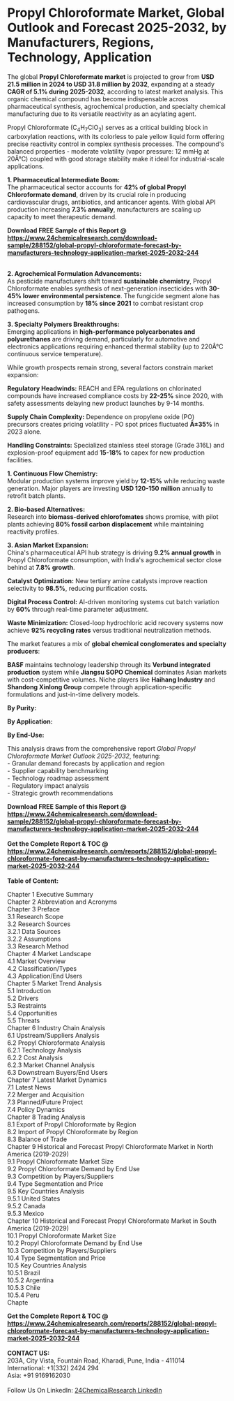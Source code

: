 <h1>Propyl Chloroformate Market, Global Outlook and Forecast 2025-2032, by Manufacturers, Regions, Technology, Application</h1><p>The global <strong>Propyl Chloroformate market</strong> is projected to grow from <strong>USD 21.5 million in 2024 to USD 31.8 million by 2032</strong>, expanding at a steady <strong>CAGR of 5.1% during 2025-2032</strong>, according to latest market analysis. This organic chemical compound has become indispensable across pharmaceutical synthesis, agrochemical production, and specialty chemical manufacturing due to its versatile reactivity as an acylating agent.</p><p>Propyl Chloroformate (C<sub>4</sub>H<sub>7</sub>ClO<sub>2</sub>) serves as a critical building block in carboxylation reactions, with its colorless to pale yellow liquid form offering precise reactivity control in complex synthesis processes. The compound's balanced properties - moderate volatility (vapor pressure: 12 mmHg at 20Â°C) coupled with good storage stability make it ideal for industrial-scale applications.</p><p><strong>1. Pharmaceutical Intermediate Boom:</strong><br>
The pharmaceutical sector accounts for <strong>42% of global Propyl Chloroformate demand</strong>, driven by its crucial role in producing cardiovascular drugs, antibiotics, and anticancer agents. With global API production increasing <strong>7.3% annually</strong>, manufacturers are scaling up capacity to meet therapeutic demand.</p><div><b>Download FREE Sample of this Report @ 
            <a href="https://www.24chemicalresearch.com/download-sample/288152/global-propyl-chloroformate-forecast-by-manufacturers-technology-application-market-2025-2032-244">
            https://www.24chemicalresearch.com/download-sample/288152/global-propyl-chloroformate-forecast-by-manufacturers-technology-application-market-2025-2032-244</a></b></div><br><p><strong>2. Agrochemical Formulation Advancements:</strong><br>
As pesticide manufacturers shift toward <strong>sustainable chemistry</strong>, Propyl Chloroformate enables synthesis of next-generation insecticides with <strong>30-45% lower environmental persistence</strong>. The fungicide segment alone has increased consumption by <strong>18% since 2021</strong> to combat resistant crop pathogens.</p><p><strong>3. Specialty Polymers Breakthroughs:</strong><br>
Emerging applications in <strong>high-performance polycarbonates and polyurethanes</strong> are driving demand, particularly for automotive and electronics applications requiring enhanced thermal stability (up to 220Â°C continuous service temperature).</p><p>While growth prospects remain strong, several factors constrain market expansion:</p><p><strong>Regulatory Headwinds:</strong> REACH and EPA regulations on chlorinated compounds have increased compliance costs by <strong>22-25%</strong> since 2020, with safety assessments delaying new product launches by 9-14 months.</p><p><strong>Supply Chain Complexity:</strong> Dependence on propylene oxide (PO) precursors creates pricing volatility - PO spot prices fluctuated <strong>Â±35%</strong> in 2023 alone.</p><p><strong>Handling Constraints:</strong> Specialized stainless steel storage (Grade 316L) and explosion-proof equipment add <strong>15-18%</strong> to capex for new production facilities.</p><p><strong>1. Continuous Flow Chemistry:</strong><br>
Modular production systems improve yield by <strong>12-15%</strong> while reducing waste generation. Major players are investing <strong>USD 120-150 million</strong> annually to retrofit batch plants.</p><p><strong>2. Bio-based Alternatives:</strong><br>
Research into <strong>biomass-derived chlorofomates</strong> shows promise, with pilot plants achieving <strong>80% fossil carbon displacement</strong> while maintaining reactivity profiles.</p><p><strong>3. Asian Market Expansion:</strong><br>
China's pharmaceutical API hub strategy is driving <strong>9.2% annual growth</strong> in Propyl Chloroformate consumption, with India's agrochemical sector close behind at <strong>7.8% growth</strong>.</p><p><strong>Catalyst Optimization:</strong> New tertiary amine catalysts improve reaction selectivity to <strong>98.5%</strong>, reducing purification costs.</p><p><strong>Digital Process Control:</strong> AI-driven monitoring systems cut batch variation by <strong>60%</strong> through real-time parameter adjustment.</p><p><strong>Waste Minimization:</strong> Closed-loop hydrochloric acid recovery systems now achieve <strong>92% recycling rates</strong> versus traditional neutralization methods.</p><p>The market features a mix of <strong>global chemical conglomerates and specialty producers</strong>:</p><p><strong>BASF</strong> maintains technology leadership through its <strong>Verbund integrated production</strong> system while <strong>Jiangsu SOPO Chemical</strong> dominates Asian markets with cost-competitive volumes. Niche players like <strong>Haihang Industry</strong> and <strong>Shandong Xinlong Group</strong> compete through application-specific formulations and just-in-time delivery models.</p><p><strong>By Purity:</strong></p><p><strong>By Application:</strong></p><p><strong>By End-Use:</strong></p><p>This analysis draws from the comprehensive report <em>Global Propyl Chloroformate Market Outlook 2025-2032</em>, featuring:<br>
- Granular demand forecasts by application and region<br>
- Supplier capability benchmarking<br>
- Technology roadmap assessment<br>
- Regulatory impact analysis<br>
- Strategic growth recommendations</p><div><b>Download FREE Sample of this Report @ 
            <a href="https://www.24chemicalresearch.com/download-sample/288152/global-propyl-chloroformate-forecast-by-manufacturers-technology-application-market-2025-2032-244">
            https://www.24chemicalresearch.com/download-sample/288152/global-propyl-chloroformate-forecast-by-manufacturers-technology-application-market-2025-2032-244</a></b></div><br><div><b>Get the Complete Report & TOC @ 
            <a href="https://www.24chemicalresearch.com/reports/288152/global-propyl-chloroformate-forecast-by-manufacturers-technology-application-market-2025-2032-244">
            https://www.24chemicalresearch.com/reports/288152/global-propyl-chloroformate-forecast-by-manufacturers-technology-application-market-2025-2032-244</a></b></div><br>
            <b>Table of Content:</b><p>Chapter 1 Executive Summary<br />
Chapter 2 Abbreviation and Acronyms<br />
Chapter 3 Preface<br />
3.1 Research Scope<br />
3.2 Research Sources<br />
3.2.1 Data Sources<br />
3.2.2 Assumptions<br />
3.3 Research Method<br />
Chapter 4 Market Landscape<br />
4.1 Market Overview<br />
4.2 Classification/Types<br />
4.3 Application/End Users<br />
Chapter 5 Market Trend Analysis<br />
5.1 Introduction<br />
5.2 Drivers<br />
5.3 Restraints<br />
5.4 Opportunities<br />
5.5 Threats<br />
Chapter 6 Industry Chain Analysis<br />
6.1 Upstream/Suppliers Analysis<br />
6.2 Propyl Chloroformate Analysis<br />
6.2.1 Technology Analysis<br />
6.2.2 Cost Analysis<br />
6.2.3 Market Channel Analysis<br />
6.3 Downstream Buyers/End Users<br />
Chapter 7 Latest Market Dynamics<br />
7.1 Latest News<br />
7.2 Merger and Acquisition<br />
7.3 Planned/Future Project<br />
7.4 Policy Dynamics<br />
Chapter 8 Trading Analysis<br />
8.1 Export of Propyl Chloroformate by Region<br />
8.2 Import of Propyl Chloroformate by Region<br />
8.3 Balance of Trade<br />
Chapter 9 Historical and Forecast Propyl Chloroformate Market in North America (2019-2029)<br />
9.1 Propyl Chloroformate Market Size<br />
9.2 Propyl Chloroformate Demand by End Use<br />
9.3 Competition by Players/Suppliers<br />
9.4 Type Segmentation and Price<br />
9.5 Key Countries Analysis<br />
9.5.1 United States<br />
9.5.2 Canada<br />
9.5.3 Mexico<br />
Chapter 10 Historical and Forecast Propyl Chloroformate Market in South America (2019-2029)<br />
10.1 Propyl Chloroformate Market Size<br />
10.2 Propyl Chloroformate Demand by End Use<br />
10.3 Competition by Players/Suppliers<br />
10.4 Type Segmentation and Price<br />
10.5 Key Countries Analysis<br />
10.5.1 Brazil<br />
10.5.2 Argentina<br />
10.5.3 Chile<br />
10.5.4 Peru<br />
Chapte</p><div><b>Get the Complete Report & TOC @ 
            <a href="https://www.24chemicalresearch.com/reports/288152/global-propyl-chloroformate-forecast-by-manufacturers-technology-application-market-2025-2032-244">
            https://www.24chemicalresearch.com/reports/288152/global-propyl-chloroformate-forecast-by-manufacturers-technology-application-market-2025-2032-244</a></b></div><br><b>CONTACT US:</b><br>
            203A, City Vista, Fountain Road, Kharadi, Pune, India - 411014<br>
            International: +1(332) 2424 294<br>
            Asia: +91 9169162030 <br><br>
            Follow Us On LinkedIn: <a href="https://www.linkedin.com/company/24chemicalresearch/">24ChemicalResearch LinkedIn</a>